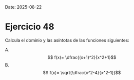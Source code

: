 Date: 2025-08-22

# Ejercicio 48

 
Calcula el dominio y las asíntotas de las funciones siguientes:

A.  $$ f(x)= \dfrac{(x+1)^2}{x^2+1}$$
B.  $$ f(x)= \sqrt{\dfrac{x^2-4}{x^2-1}}$$
